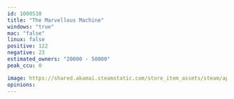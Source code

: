 ```yaml
---
id: 1000510
title: "The Marvellous Machine"
windows: "true"
mac: "false"
linux: false
positive: 122
negative: 23
estimated_owners: "20000 - 50000"
peak_ccu: 0

image: https://shared.akamai.steamstatic.com/store_item_assets/steam/apps/1000510/header.jpg?t=1585924880
opinions:
---
```

